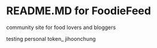 # README.MD for FoodieFeed
community site for food lovers and bloggers



testing personal token_ jihoonchung
